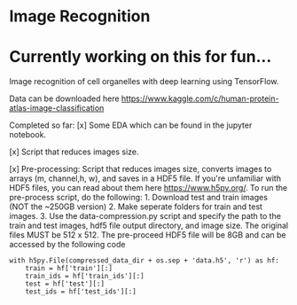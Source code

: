 # Image Recognition

# Currently working on this for fun...

Image recognition of cell organelles with deep learning using TensorFlow.


Data can be downloaded here
https://www.kaggle.com/c/human-protein-atlas-image-classification

Completed so far:
[x] Some EDA which can be found in the jupyter notebook.

[x] Script that reduces images size.

[x] Pre-processing: Script that reduces images size, converts images to arrays (m, channel,h, w), and saves in a HDF5 file. If you're
unfamiliar with HDF5 files, you can read about them here https://www.h5py.org/. 
	To run the pre-process script, do the following:
	1. Download test and train images (NOT the ~250GB version)
	2. Make seperate folders for train and test images.
	3. Use the data-compression.py script and specify the path to the train and test images, hdf5 file output 
	directory, and image size. The original files MUST be 512 x 512. The pre-proceed HDF5 file will be 8GB
	and can be accessed by the following code

    with h5py.File(compressed_data_dir + os.sep + 'data.h5', 'r') as hf:
        train = hf['train'][:]
        train_ids = hf['train_ids'][:]
        test = hf['test'][:]
        test_ids = hf['test_ids'][:]

